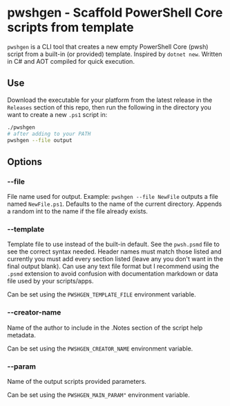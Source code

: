 # pwshgen - Scaffold PowerShell Core scripts from template
`pwshgen` is a CLI tool that creates a new empty PowerShell Core (pwsh) script from a built-in (or provided) template. Inspired by `dotnet new`. Written in C# and AOT compiled for quick execution.

## Use
Download the executable for your platform from the latest release in the `Releases` section of this repo, then run the following in the directory you want to create a new `.ps1` script in:
```sh
./pwshgen
# after adding to your PATH
pwshgen --file output
```

## Options
### --file
File name used for output. Example: `pwshgen --file NewFile` outputs a file named `NewFile.ps1`. Defaults to the name of the current directory. Appends a random int to the name if the file already exists.

### --template
Template file to use instead of the built-in default. See the `pwsh.psmd` file to see the correct syntax needed. Header names must match those listed and currently you must add every section listed (leave any you don't want in the final output blank). Can use any text file format but I recommend using the `.psmd` extension to avoid confusion with documentation markdown or data file used by your scripts/apps.

Can be set using the `PWSHGEN_TEMPLATE_FILE` environment variable.

### --creator-name
Name of the author to include in the .Notes section of the script help metadata.

Can be set using the `PWSHGEN_CREATOR_NAME` environment variable.

### --param
Name of the output scripts provided parameters.

Can be set using the `PWSHGEN_MAIN_PARAM"` environment variable.